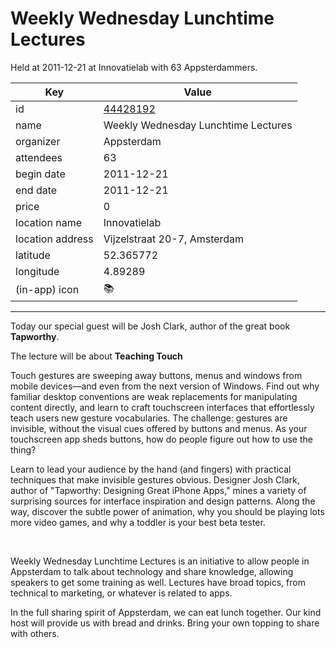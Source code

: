# Weekly Wednesday Lunchtime Lectures
Held at 2011-12-21 at Innovatielab with 63 Appsterdammers.
        
|Key|Value
|---|---|
|id|[44428192](https://www.meetup.com/appsterdam/events/44428192/)|
|name|Weekly Wednesday Lunchtime Lectures|
|organizer|Appsterdam|
|attendees|63|
|begin date|2011-12-21|
|end date|2011-12-21|
|price|0|
|location name|Innovatielab|
|location address|Vijzelstraat 20-7, Amsterdam|
|latitude|52.365772|
|longitude|4.89289|
|(in-app) icon|📚|

---

Today our special guest will be Josh Clark, author of the great book **Tapworthy**.

The lecture will be about **Teaching Touch**

Touch gestures are sweeping away buttons, menus and windows from mobile devices—and even from the next version of Windows. Find out why familiar desktop conventions are weak replacements for manipulating content directly, and learn to craft touchscreen interfaces that effortlessly teach users new gesture vocabularies. The challenge: gestures are invisible, without the visual cues offered by buttons and menus. As your touchscreen app sheds buttons, how do people figure out how to use the thing?

Learn to lead your audience by the hand (and fingers) with practical techniques that make invisible gestures obvious. Designer Josh Clark, author of "Tapworthy: Designing Great iPhone Apps," mines a variety of surprising sources for interface inspiration and design patterns. Along the way, discover the subtle power of animation, why you should be playing lots more video games, and why a toddler is your best beta tester.

 

Weekly Wednesday Lunchtime Lectures is an initiative to allow people in Appsterdam to talk about technology and share knowledge, allowing speakers to get some training as well. Lectures have broad topics, from technical to marketing, or whatever is related to apps.

In the full sharing spirit of Appsterdam, we can eat lunch together. Our kind host will provide us with bread and drinks. Bring your own topping to share with others.


